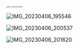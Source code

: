 

<img src="../images/IMG_20230406_190904.jpg" alt="IMG_20230406_190904" style="zoom:25%;" />

![IMG_20230406_195546](../images/IMG_20230406_195546.jpg)

![IMG_20230406_200537](../images/IMG_20230406_200537.jpg)

![IMG_20230406_201620](../images/IMG_20230406_201620.jpg)
